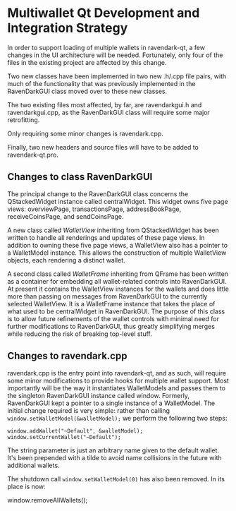 Multiwallet Qt Development and Integration Strategy
===================================================

In order to support loading of multiple wallets in ravendark-qt, a few changes in the UI architecture will be needed.
Fortunately, only four of the files in the existing project are affected by this change.

Two new classes have been implemented in two new .h/.cpp file pairs, with much of the functionality that was previously
implemented in the RavenDarkGUI class moved over to these new classes.

The two existing files most affected, by far, are ravendarkgui.h and ravendarkgui.cpp, as the RavenDarkGUI class will require
some major retrofitting.

Only requiring some minor changes is ravendark.cpp.

Finally, two new headers and source files will have to be added to ravendark-qt.pro.

Changes to class RavenDarkGUI
---------------------------
The principal change to the RavenDarkGUI class concerns the QStackedWidget instance called centralWidget.
This widget owns five page views: overviewPage, transactionsPage, addressBookPage, receiveCoinsPage, and sendCoinsPage.

A new class called *WalletView* inheriting from QStackedWidget has been written to handle all renderings and updates of
these page views. In addition to owning these five page views, a WalletView also has a pointer to a WalletModel instance.
This allows the construction of multiple WalletView objects, each rendering a distinct wallet.

A second class called *WalletFrame* inheriting from QFrame has been written as a container for embedding all wallet-related
controls into RavenDarkGUI. At present it contains the WalletView instances for the wallets and does little more than passing on messages
from RavenDarkGUI to the currently selected WalletView. It is a WalletFrame instance
that takes the place of what used to be centralWidget in RavenDarkGUI. The purpose of this class is to allow future
refinements of the wallet controls with minimal need for further modifications to RavenDarkGUI, thus greatly simplifying
merges while reducing the risk of breaking top-level stuff.

Changes to ravendark.cpp
----------------------
ravendark.cpp is the entry point into ravendark-qt, and as such, will require some minor modifications to provide hooks for
multiple wallet support. Most importantly will be the way it instantiates WalletModels and passes them to the
singleton RavenDarkGUI instance called window. Formerly, RavenDarkGUI kept a pointer to a single instance of a WalletModel.
The initial change required is very simple: rather than calling `window.setWalletModel(&walletModel);` we perform the
following two steps:

	window.addWallet("~Default", &walletModel);
	window.setCurrentWallet("~Default");

The string parameter is just an arbitrary name given to the default wallet. It's been prepended with a tilde to avoid name collisions in the future with additional wallets.

The shutdown call `window.setWalletModel(0)` has also been removed. In its place is now:

window.removeAllWallets();
